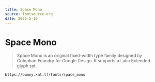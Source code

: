 ```yaml
---
title: Space Mono
source: fontsource.org
date: 2025-5-10
---
```


# Space Mono

> Space Mono is an original fixed-width type family designed by Colophon Foundry for Google Design. It supports a Latin Extended glyph set.

```html frame="terminal" title="To use, copy the following link in your Bunny's Fonts page"
https://bunny.kat.tf/fonts/space_mono
```